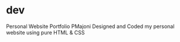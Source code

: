 # dev
Personal Website Portfolio PMajoni
Designed and Coded my personal website using pure HTML & CSS
